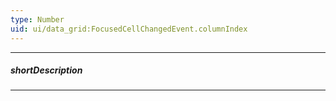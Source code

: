 ```yaml
---
type: Number
uid: ui/data_grid:FocusedCellChangedEvent.columnIndex
---
```

---
##### shortDescription
<!-- Description goes here -->

---
<!-- Description goes here -->